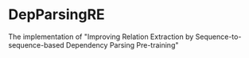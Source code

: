 # DepParsingRE
The implementation of "Improving Relation Extraction by Sequence-to-sequence-based Dependency Parsing Pre-training"
